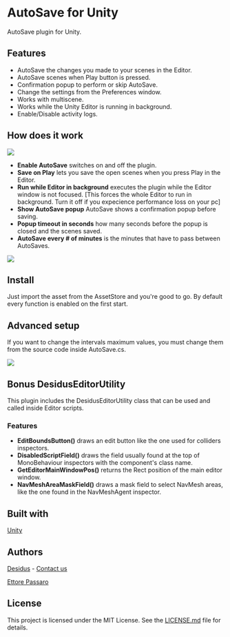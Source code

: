 # AutoSave for Unity
AutoSave plugin for Unity.

## Features
- AutoSave the changes you made to your scenes in the Editor.
- AutoSave scenes when Play button is pressed.
- Confirmation popup to perform or skip AutoSave. 
- Change the settings from the Preferences window.
- Works with multiscene.
- Works while the Unity Editor is running in background.
- Enable/Disable activity logs.

## How does it work
![](https://i.imgur.com/EfeHtee.png)

- **Enable AutoSave** switches on and off the plugin.
- **Save on Play** lets you save the open scenes when you press Play in the Editor.
- **Run while Editor in background** executes the plugin while the Editor window is not focused. [This forces the whole Editor to run in background. Turn it off if you expecience performance loss on your pc]
- **Show AutoSave popup** AutoSave shows a confirmation popup before saving.
- **Popup timeout in seconds** how many seconds before the popup is closed and the scenes saved.
- **AutoSave every # of minutes** is the minutes that have to pass between AutoSaves.

![](https://i.imgur.com/SfZT1LC.png)

## Install
Just import the asset from the AssetStore and you're good to go.
By default every function is enabled on the first start.

## Advanced setup
If you want to change the intervals maximum values, you must change them from the source code inside AutoSave.cs.

![](https://i.imgur.com/SzHOKr5.png)

## **Bonus** DesidusEditorUtility 
This plugin includes the DesidusEditorUtility class that can be used and called inside Editor scripts.
### Features
- **EditBoundsButton()** draws an edit button like the one used for colliders inspectors.
- **DisabledScriptField()** draws the field usually found at the top of MonoBehaviour inspectors with the component's class name.
- **GetEditorMainWindowPos()** returns the Rect position of the main editor window.
- **NavMeshAreaMaskField()** draws a mask field to select NavMesh areas, like the one found in the NavMeshAgent inspector.

## Built with
[Unity](https://www.unity3d.com)

## Authors
[Desidus](https://www.desidus.it) - [Contact us](info@desidus.it)

[Ettore Passaro](https://github.com/ximera91)

## License
This project is licensed under the MIT License. See the [LICENSE.md](LICENSE.md) file for details.
